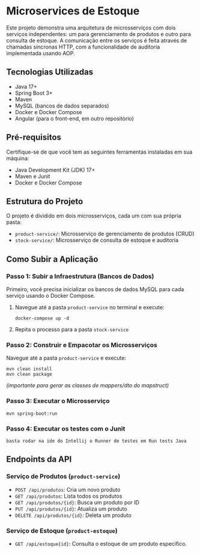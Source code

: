 <h1>Microservices de Estoque</h1>

<p>Este projeto demonstra uma arquitetura de microsserviços com dois serviços independentes: um para gerenciamento de produtos e outro para consulta de estoque. A comunicação entre os serviços é feita através de chamadas síncronas HTTP, com a funcionalidade de auditoria implementada usando AOP.</p>

<h2>Tecnologias Utilizadas</h2>

<ul>
  <li>Java 17+</li>
  <li>Spring Boot 3+</li>
  <li>Maven</li>
  <li>MySQL (bancos de dados separados)</li>
  <li>Docker e Docker Compose</li>
  <li>Angular (para o front-end, em outro repositório)</li>
</ul>

<h2>Pré-requisitos</h2>

<p>Certifique-se de que você tem as seguintes ferramentas instaladas em sua máquina:</p>

<ul>
  <li>Java Development Kit (JDK) 17+</li>
  <li>Maven e Junit</li>
  <li>Docker e Docker Compose</li>
</ul>

<h2>Estrutura do Projeto</h2>

<p>O projeto é dividido em dois microsserviços, cada um com sua própria pasta:</p>

<ul>
  <li><code>product-service/</code>: Microsserviço de gerenciamento de produtos (CRUD)</li>
  <li><code>stock-service/</code>: Microsserviço de consulta de estoque e auditoria</li>
</ul>

<h2>Como Subir a Aplicação</h2>

<h3>Passo 1: Subir a Infraestrutura (Bancos de Dados)</h3>

<p>Primeiro, você precisa inicializar os bancos de dados MySQL para cada serviço usando o Docker Compose.</p>

<ol>
  <li>
    <p>Navegue até a pasta <code>product-service</code> no terminal e execute:</p>
    <pre><code>docker-compose up -d</code></pre>
  </li>
  <li>
    <p>Repita o processo para a pasta <code>stock-service</code></p>
  </li>
</ol>

<h3>Passo 2: Construir e Empacotar os Microsserviços</h3>

<p>Navegue até a pasta <code>product-service</code> e execute:</p>
<pre><code>mvn clean install
mvn clean package</code></pre>
<p><em>(importante para gerar as classes de mappers/dto do mapstruct)</em></p>

<h3>Passo 3: Executar o Microsserviço</h3>
<pre><code>mvn spring-boot:run</code></pre>

<h3>Passo 4: Executar os testes com o Junit</h3>
<pre><code>basta rodar na ide do Intellij o Runner de testes em Run tests Java</code></pre>

<h2>Endpoints da API</h2>

<h3>Serviço de Produtos (<code>product-service</code>)</h3>

<ul>
  <li><code>POST /api/produtos</code>: Cria um novo produto</li>
  <li><code>GET /api/produtos</code>: Lista todos os produtos</li>
  <li><code>GET /api/produtos/{id}</code>: Busca um produto por ID</li>
  <li><code>PUT /api/produtos/{id}</code>: Atualiza um produto</li>
  <li><code>DELETE /api/produtos/{id}</code>: Deleta um produto</li>
</ul>


<h3>Serviço de Estoque (<code>product-estoque</code>)</h3>

<ul>
  <li><code>GET /api/estoque{id}</code>: Consulta o estoque de um produto especifico.</li>
</ul>


